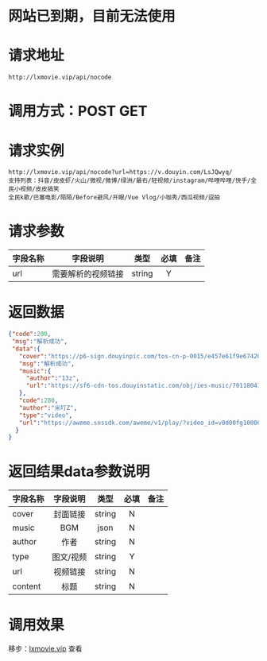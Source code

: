 # 网站已到期，目前无法使用
# 请求地址

```
http://lxmovie.vip/api/nocode
```

# 调用方式：POST GET

# 请求实例

```
http://lxmovie.vip/api/nocode?url=https://v.douyin.com/LsJQwyq/
支持列表：抖音/皮皮虾/火山/微视/微博/绿洲/最右/轻视频/instagram/哔哩哔哩/快手/全民小视频/皮皮搞笑
全民k歌/巴塞电影/陌陌/Before避风/开眼/Vue Vlog/小咖秀/西瓜视频/逗拍
```

# 请求参数

|字段名称       |字段说明         |类型            |必填            |备注     |
| -------------|:--------------:|:--------------:|:--------------:| ------:|
|url|需要解析的视频链接|string|Y||

# 返回数据

```json
{"code":200,
 "msg":"解析成功",
 "data":{
   "cover":"https://p6-sign.douyinpic.com/tos-cn-p-0015/e457e61f9e674205b35930ace2b1e789_1641551728~tplv-dy-360p.jpeg?x-expires=1646546400&x-signature=VwSUNrhjFERNE9U1JlDMRcBJKVs%3D&from=4257465056&s=&se=false&sh=&sc=&l=20220220144247010210057040107C5AEE&biz_tag=feed_cover",
   "msg":"解析成功",
   "music":{
     "author":"13z",
     "url":"https://sf6-cdn-tos.douyinstatic.com/obj/ies-music/7011804161452854047.mp3"
   },
   "code":200,
   "author":"米叮Z",
   "type":"video",
   "url":"https://aweme.snssdk.com/aweme/v1/play/?video_id=v0d00fg10000c7c1dlbc77u38e0bnet0&ratio=720p&line=0","content":"pk一下觉得上一条跟这个更喜欢哪个啊"
  }
}
```

# 返回结果data参数说明

|字段名称       |字段说明         |类型            |必填            |备注     |
| -------------|:--------------:|:--------------:|:--------------:| ------:|
|cover|封面链接|string|N||
|music|BGM|json|N||
|author|作者|string|N||
|type|图文/视频|string|Y||
|url|视频链接|string|N||
|content|标题|string|N||


# 调用效果

移步：[lxmovie.vip](lxmovie.vip) 查看




